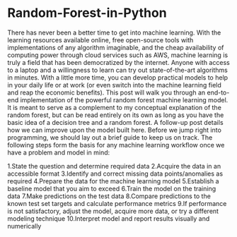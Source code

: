 # Random-Forest-in-Python
There has never been a better time to get into machine learning. With the learning resources available online, free open-source tools with implementations of any algorithm imaginable, and the cheap availability of computing power through cloud services such as AWS, machine learning is truly a field that has been democratized by the internet. Anyone with access to a laptop and a willingness to learn can try out state-of-the-art algorithms in minutes. With a little more time, you can develop practical models to help in your daily life or at work (or even switch into the machine learning field and reap the economic benefits). This post will walk you through an end-to-end implementation of the powerful random forest machine learning model. It is meant to serve as a complement to my conceptual explanation of the random forest, but can be read entirely on its own as long as you have the basic idea of a decision tree and a random forest. A follow-up post details how we can improve upon the model built here.
Before we jump right into programming, we should lay out a brief guide to keep us on track. The following steps form the basis for any machine learning workflow once we have a problem and model in mind:

1.State the question and determine required data
2.Acquire the data in an accessible format
3.Identify and correct missing data points/anomalies as required
4.Prepare the data for the machine learning model
5.Establish a baseline model that you aim to exceed
6.Train the model on the training data
7.Make predictions on the test data
8.Compare predictions to the known test set targets and calculate performance metrics
9.If performance is not satisfactory, adjust the model, acquire more data, or try a different modeling technique
10.Interpret model and report results visually and numerically

